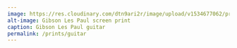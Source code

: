 ```yaml
---
image: https://res.cloudinary.com/dtn9ari2r/image/upload/v1534677062/prints/DSC03133.jpg
alt-image: Gibson Les Paul screen print
caption: Gibson Les Paul guitar
permalink: /prints/guitar
---  
```

